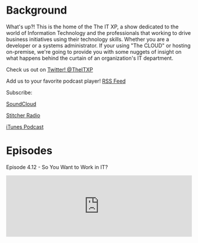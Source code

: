 # Background

What's up?! This is the home of the The IT XP, a show dedicated to the world of Information Technology
and the professionals that working to drive business initiatives using their technology skills. Whether you are a 
developer or a systems administrator. If your using "The CLOUD" or hosting on-premise, we're going to provide you 
with some nuggets of insight on what happens behind the curtain of an organization's IT department.</p>

Check us out on <a href="https://twitter.com/theitxp">Twitter! @TheITXP </a>

Add us to your favorite podcast player!  <a href='http://feeds.soundcloud.com/users/soundcloud:users:134569916/sounds.rss'>RSS Feed</a>

Subscribe:<br>

<a href="http://www.soundcloud.com/theitxp">SoundCloud</a>

<a href="https://www.stitcher.com/s?fid=69160&refid=stpr">Stitcher Radio</a>

<a href="https://t.co/5J3V1agATc">iTunes Podcast</a>

# Episodes

Episode 4.12 - So You Want to Work in IT?
<iframe width="100%" height="166" scrolling="no" frameborder="no" allow="autoplay" src="https://w.soundcloud.com/player/?rl=https%3A//api.soundcloud.com/tracks/527243502&color=%23ff5500&auto_play=false&hide_related=false&show_comments=true&show_user=true&show_reposts=false&show_teaser=true"></iframe>
